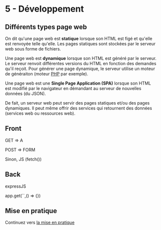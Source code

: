 # 5 - Développement

## Différents types page web

On dit qu'une page web est **statique** lorsque son HTML est figé et qu'elle est renvoyée telle qu'elle. 
Les pages statiques sont stockées par le serveur web sous forme de fichiers.

Une page web est **dynamique** lorsque son HTML est généré par le serveur.
Le serveur renvoit différentes versions du HTML en fonction des demandes qu'il reçoit.
Pour générer une page dynamique, le serveur utilise un moteur de généraiton (moteur [PHP](https://fr.wikipedia.org/wiki/PHP) par exemple).

Une page web est une **Single Page Application (SPA)** lorsque son HTML est modifié par le navigateur en démandant au serveur de nouvelles données (du JSON).

De fait, un serveur web peut servir des pages statiques et/ou des pages dynamiques.
Il peut même offrir des services qui retournent des données (services web ou ressources web).

## Front

GET => A

POST => FORM

Sinon, JS (fetch())


## Back

expressJS

app.get(``,() => {})



## Mise en pratique

Continuez vers [la mise en pratique](./exo.md) 
